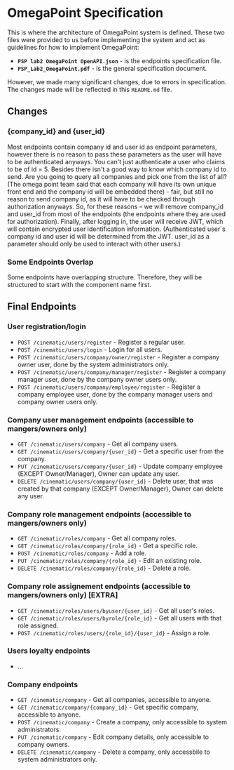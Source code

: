 # OmegaPoint Specification
This is where the architecture of OmegaPoint system is defined. These two files were provided to us before implementing the system and act as guidelines for how to implement OmegaPoint:
* **`PSP lab2 OmegaPoint OpenAPI.json`** - is the endpoints specification file.
* **`PSP_Lab2_OmegaPoint.pdf`** - is the general specification document.

However, we made many significant changes, due to errors in specification. The changes made will be reflected in this `README.md` file.

## Changes

### {company_id} and {user_id}
Most endpoints contain company id and user id as endpoint parameters, however there is no reason to pass these parameters as the user will have to be authenticated anyways. You can't just authenticate a user who claims to be of id = 5. Besides there isn't a good way to know which company id to send. Are you going to query all companies and pick one from the list of all? (The omega point team said that each company will have its own unique front end and the company id will be embedded there) - fair, but still no reason to send company id, as it will have to be checked through authorization anyways. So, for these reasons – we will remove company_id and user_id from most of the endpoints (the endpoints where they are used for authorization). Finally, after logging in, the user will receive JWT, which will contain encrypted user identification information. (Authenticated user`s company id and user id will be determined from the JWT. user_id as a parameter should only be used to interact with other users.)

### Some Endpoints Overlap
Some endpoints have overlapping structure. Therefore, they will be structured to start with the component name first.

## Final Endpoints

### User registration/login
* `POST /cinematic/users/register` - Register a regular user.
* `POST /cinematic/users/login` - Login for all users.
* `POST /cinematic/users/company/owner/register` - Register a company owner user, done by the system administrators only.
* `POST /cinematic/users/company/manager/register` - Register a company manager user, done by the company owner users only.
* `POST /cinematic/users/company/employee/register` - Register a company employee user, done by the company manager users and company owner users only.

### Company user management endpoints (accessible to mangers/owners only)
* `GET /cinematic/users/company` - Get all company users.
* `GET /cinematic/users/company/{user_id}` - Get a specific user from the company.
* `PUT /cinematic/users/company/{user_id}` - Update company employee (EXCEPT Owner/Manager), Owner can update any user.
* `DELETE /cinematic/users/company/{user_id}` - Delete user, that was created by that company (EXCEPT Owner/Manager), Owner can delete any user.

### Company role management endpoints (accessible to mangers/owners only)
* `GET /cinematic/roles/company` - Get all company roles.
* `GET /cinematic/roles/company/{role_id}` - Get a specific role.
* `POST /cinematic/roles/company` - Add a role.
* `PUT /cinematic/roles/company/{role_id}` - Edit an existing role.
* `DELETE /cinematic/roles/company/{role_id}` - Delete a role.

### Company role assignement endpoints (accessible to mangers/owners only) [EXTRA]
* `GET /cinematic/roles/users/byuser/{user_id}` - Get all user's roles.
* `GET /cinematic/roles/users/byrole/{role_id}` - Get all users with that role assigned.
* `POST /cinematic/roles/users/{role_id}/{user_id}` - Assign a role.

### Users loyalty endpoints
* ...

### Company endpoints
* `GET /cinematic/company` - Get all companies, accessible to anyone.
* `GET /cinematic/company/{company_id}` - Get specific company, accessible to anyone.
* `POST /cinematic/company` - Create a company, only accessible to system administrators.
* `PUT /cinematic/company` - Edit company details, only accessible to company owners.
* `DELETE /cinematic/company` - Delete a company, only accessbile to system administrators only.


